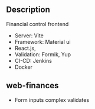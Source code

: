 ## Description

Financial control frontend
- Server: Vite
- Framework: Material ui
- React.js,
- Validation: Formik, Yup
- CI-CD: Jenkins
- Docker

## web-finances
 - Form inputs complex validates
